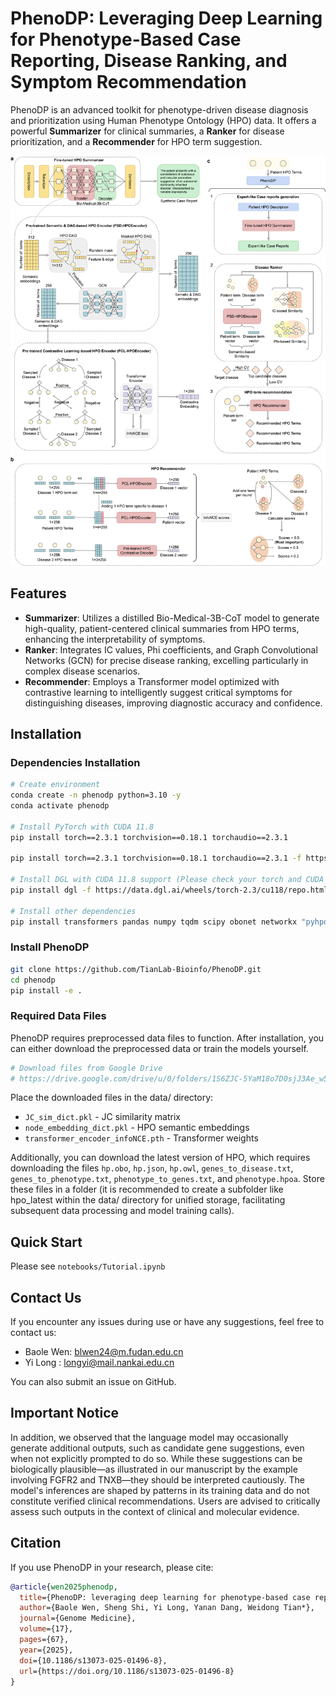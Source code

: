 # PhenoDP: Leveraging Deep Learning for Phenotype-Based Case Reporting, Disease Ranking, and Symptom Recommendation


PhenoDP is an advanced toolkit for phenotype-driven disease diagnosis and prioritization using Human Phenotype Ontology (HPO) data. It offers a powerful **Summarizer** for clinical summaries, a **Ranker** for disease prioritization, and a **Recommender** for HPO term suggestion.

![phenodp framework](data/phenodp.jpg)

## Features

- **Summarizer**: Utilizes a distilled Bio-Medical-3B-CoT model to generate high-quality, patient-centered clinical summaries from HPO terms, enhancing the interpretability of symptoms.
- **Ranker**: Integrates IC values, Phi coefficients, and Graph Convolutional Networks (GCN) for precise disease ranking, excelling particularly in complex disease scenarios.
- **Recommender**: Employs a Transformer model optimized with contrastive learning to intelligently suggest critical symptoms for distinguishing diseases, improving diagnostic accuracy and confidence.

## Installation

### Dependencies Installation

```bash
# Create environment
conda create -n phenodp python=3.10 -y
conda activate phenodp

# Install PyTorch with CUDA 11.8
pip install torch==2.3.1 torchvision==0.18.1 torchaudio==2.3.1

pip install torch==2.3.1 torchvision==0.18.1 torchaudio==2.3.1 -f https://mirrors.aliyun.com/pytorch-wheels/cu118

# Install DGL with CUDA 11.8 support (Please check your torch and CUDA version)
pip install dgl -f https://data.dgl.ai/wheels/torch-2.3/cu118/repo.html

# Install other dependencies
pip install transformers pandas numpy tqdm scipy obonet networkx "pyhpo==3.3.2" accelerate
```

### Install PhenoDP

```bash
git clone https://github.com/TianLab-Bioinfo/PhenoDP.git
cd phenodp
pip install -e .
```

### Required Data Files

PhenoDP requires preprocessed data files to function. After installation, you can either download the preprocessed data or train the models yourself.

```bash
# Download files from Google Drive
# https://drive.google.com/drive/u/0/folders/1S6ZJC-5YaM18o7D0sjJ3Ae_w5jO_bMBt
```

Place the downloaded files in the data/ directory:
- `JC_sim_dict.pkl` - JC similarity matrix 
- `node_embedding_dict.pkl` - HPO semantic embeddings   
- `transformer_encoder_infoNCE.pth` - Transformer weights

Additionally, you can download the latest version of HPO, which requires downloading the files `hp.obo`, `hp.json`, `hp.owl`, `genes_to_disease.txt`, `genes_to_phenotype.txt`, `phenotype_to_genes.txt`, and `phenotype.hpoa`. Store these files in a folder (it is recommended to create a subfolder like hpo_latest within the data/ directory for unified storage, facilitating subsequent data processing and model training calls).


## Quick Start

Please see `notebooks/Tutorial.ipynb`


## Contact Us

If you encounter any issues during use or have any suggestions, feel free to contact us:

- Baole Wen: blwen24@m.fudan.edu.cn
- Yi Long  : longyi@mail.nankai.edu.cn

You can also submit an issue on GitHub.

## Important Notice

In addition, we observed that the language model may occasionally generate additional outputs, such as candidate gene suggestions, even when not explicitly prompted to do so. While these suggestions can be biologically plausible—as illustrated in our manuscript by the example involving FGFR2 and TNXB—they should be interpreted cautiously. The model's inferences are shaped by patterns in its training data and do not constitute verified clinical recommendations. Users are advised to critically assess such outputs in the context of clinical and molecular evidence.

## Citation

If you use PhenoDP in your research, please cite:

```bibtex
@article{wen2025phenodp,
  title={PhenoDP: leveraging deep learning for phenotype-based case reporting, disease ranking, and symptom recommendation},
  author={Baole Wen, Sheng Shi, Yi Long, Yanan Dang, Weidong Tian*},
  journal={Genome Medicine},
  volume={17},
  pages={67},
  year={2025},
  doi={10.1186/s13073-025-01496-8},
  url={https://doi.org/10.1186/s13073-025-01496-8}
}
```

